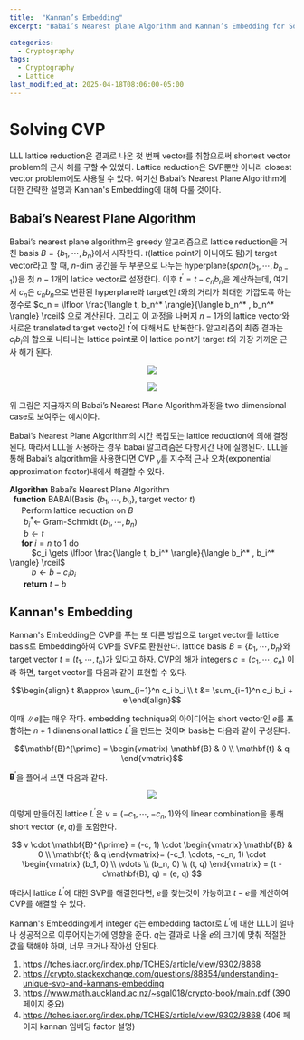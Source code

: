 ```yaml
---
title:  "Kannan’s Embedding"
excerpt: "Babai’s Nearest plane Algorithm and Kannan’s Embedding for Solving CVP"

categories:
  - Cryptography
tags:
  - Cryptography
  - Lattice
last_modified_at: 2025-04-18T08:06:00-05:00
---
```


# Solving CVP

LLL lattice reduction은 결과로 나온 첫 번째 vector를 취함으로써 shortest vector problem의 근사 해를 구할 수 있었다. Lattice reduction은 SVP뿐만 아니라 closest vector problem에도 사용될 수 있다. 여기선 Babai’s Nearest Plane Algorithm에 대한 간략한 설명과 Kannan's Embedding에 대해 다룰 것이다. 

## Babai’s Nearest Plane Algorithm

Babai’s nearest plane algorithm은 greedy 알고리즘으로 lattice reduction을 거친 basis $B = \lbrace b_1, \cdots, b_n \rbrace$에서 시작한다. $t$(lattice point가 아니어도 됨)가 target vector라고 할 때, $n$-dim 공간을 두 부분으로 나누는 hyperplane($span(b_1, \cdots, b_{n-1}))$을 첫 $n-1$개의 lattice vector로 설정한다. 이후 $t^{\prime} = t - c_n b_n$을 계산하는데, 여기서 $c_n$은 $c_nb_n$으로 변환된 hyperplane과 target인 $t$와의 거리가 최대한 가깝도록 하는 정수로 $c_n = \lfloor \frac{\langle t, b_n^* \rangle}{\langle b_n^* , b_n^* \rangle} \rceil$ 으로 계산된다. 그리고 이 과정을 나머지 $n-1$개의 lattice vector와 새로운 translated target vecto인 $t^{\prime}$에 대해서도 반복한다. 알고리즘의 최종 결과는 $c_ib_i$의 합으로 나타나는 lattice point로 이 lattice point가 target $t$와 가장 가까운 근사 해가 된다. 

<p align="center"><img src="https://github.com/user-attachments/assets/5e9e7327-dec5-40c8-9f51-b08a38e04ebb" height="" width=""></p>

<p align="center"><img src="https://github.com/user-attachments/assets/214f7257-d482-4632-82fe-e8dc209b1482" height="" width=""></p>

위 그림은 지금까지의 Babai’s Nearest Plane Algorithm과정을 two dimensional case로 보여주는 예시이다. 

Babai’s Nearest Plane Algorithm의 시간 복잡도는 lattice reduction에 의해 결정된다. 따라서 LLL을 사용하는 경우 babai 알고리즘은 다항시간 내에 실행된다. LLL을 통해 Babai’s algorithm을 사용한다면 CVP ${}_{\gamma}$를 지수적 근사 오차(exponential approximation factor)내에서 해결할 수 있다. 

**Algorithm** Babai’s Nearest Plane Algorithm   
&ensp;**function** BABAI(Basis $\lbrace b_1, \cdots, b_n\rbrace$, target vector $t$)   
&ensp;&emsp;Perform lattice reduction on $B$  
&ensp;&emsp; $b_i^* \gets$ Gram-Schmidt $(b_1, \cdots, b_n)$  
&ensp;&emsp; $b \gets t$   
&ensp;&emsp;**for** $i=n$ to $1$ do   
&ensp;&emsp;&emsp; $c_i \gets \lfloor \frac{\langle t, b_i^* \rangle}{\langle b_i^* , b_i^* \rangle} \rceil$  
&ensp;&emsp;&emsp; $b \gets b - c_ib_i$  
&ensp;&emsp; **return** $t-b$

## Kannan's Embedding 

Kannan's Embedding은 CVP를 푸는 또 다른 방법으로 target vector를 lattice basis로 Embedding하여 CVP를 SVP로 환원한다. lattice basis $B = \lbrace b_1, \cdots, b_n\rbrace$와 target vector $t = (t_1, \cdots, t_n)$가 있다고 하자. CVP의 해가 integers $c=(c_1, \cdots, c_n)$ 이라 하면, target vector를 다음과 같이 표현할 수 있다. 

$$\begin{align}
t &\approx \sum_{i=1}^n c_i b_i \\ 
t &= \sum_{i=1}^n c_i b_i + e
\end{align}$$

이때 $\lVert e \rVert$는 매우 작다. embedding technique의 아이디어는 short vector인 $e$를 포함하는 $n + 1$ dimensional lattice $L^{\prime}$을 만드는 것이며 basis는 다음과 같이 구성된다. 

$$\mathbf{B}^{\prime} = 
\begin{vmatrix}
\mathbf{B} & 0 \\ 
\mathbf{t} & q
\end{vmatrix}$$

$\mathbf{B}^{\prime}$을 풀어서 쓰면 다음과 같다. 

<p align="center"><img src="https://github.com/user-attachments/assets/a6dc1c7c-acdf-402b-b0f1-eaf7b55a51e5" height="" width=""></p>

이렇게 만들어진 lattice $L^{\prime}$은 $v=(-c_1, \cdots, -c_n, 1)$와의 linear combination을 통해 short vector $(e, q)$를 포함한다. 

$$
v \cdot \mathbf{B}^{\prime} = (-c, 1) \cdot 
\begin{vmatrix}
\mathbf{B} & 0 \\ 
\mathbf{t} & q
\end{vmatrix}=
(-c_1, \cdots, -c_n, 1) \cdot 
\begin{vmatrix}
(b_1, 0) \\ 
\vdots \\ 
(b_n, 0) \\ 
(t, q)
\end{vmatrix} =
(t - c\mathbf{B}, q) = (e, q)
$$

따라서 lattice $L^{\prime}$에 대한 SVP를 해결한다면, $e$를 찾는것이 가능하고 $t-e$를 계산하여 CVP를 해결할 수 있다. 

Kannan's Embedding에서 integer $q$는 embedding factor로 $L^{\prime}$에 대한 LLL이 얼마나 성공적으로 이루어지는가에 영향을 준다. $q$는 결과로 나올 $e$의 크기에 맞춰 적절한 값을 택해야 하며, 너무 크거나 작아선 안된다. 

1. https://tches.iacr.org/index.php/TCHES/article/view/9302/8868
2. https://crypto.stackexchange.com/questions/88854/understanding-unique-svp-and-kannans-embedding
3. https://www.math.auckland.ac.nz/~sgal018/crypto-book/main.pdf (390 페이지 중요)
4. https://tches.iacr.org/index.php/TCHES/article/view/9302/8868 (406 페이지 kannan 임베딩 factor 설명)



